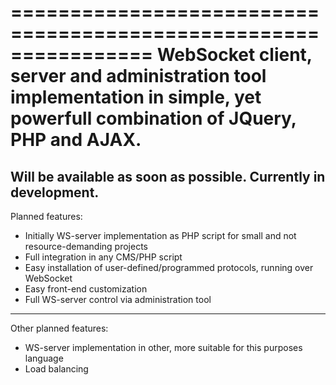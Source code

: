 ================================================================
WebSocket client, server and administration tool  implementation in simple, yet powerfull combination of JQuery, PHP and AJAX.
================================================================
Will be available as soon as possible. Currently in development.
---------------------------------------------------------------------------------------------------
Planned features:
- Initially WS-server implementation as PHP script for small and not resource-demanding projects
- Full integration in any CMS/PHP script
- Easy installation of user-defined/programmed protocols, running over WebSocket
- Easy front-end customization
- Full WS-server control via administration tool
-----------------------------------------------
Other planned features:
- WS-server implementation in other, more suitable for this purposes language
- Load balancing
